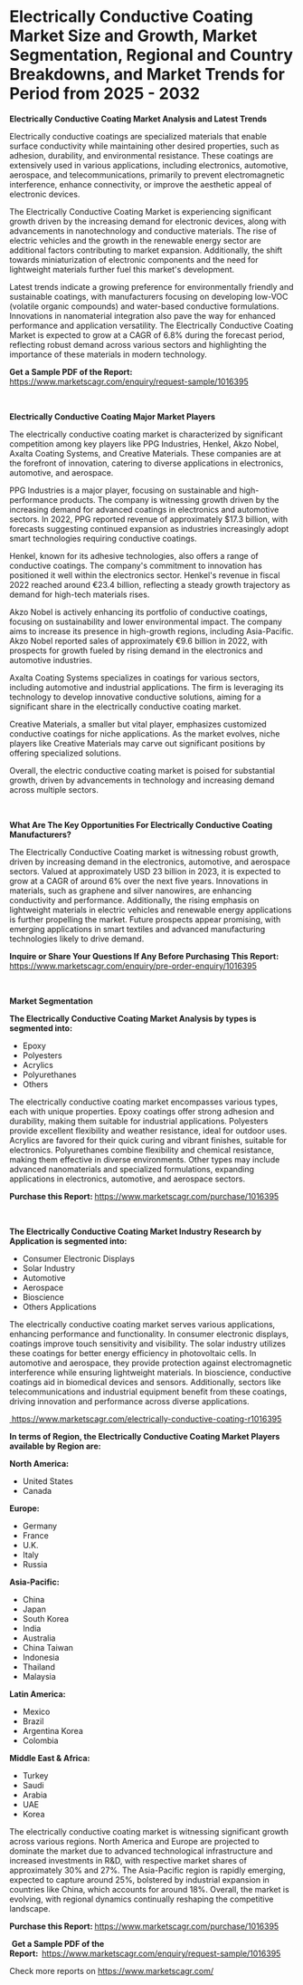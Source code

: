 <p><h1>Electrically Conductive Coating Market Size and Growth, Market Segmentation, Regional and Country Breakdowns, and Market Trends for Period from 2025 -  2032</h1></p><p><strong>Electrically Conductive Coating Market Analysis and Latest Trends</strong></p>
<p><p>Electrically conductive coatings are specialized materials that enable surface conductivity while maintaining other desired properties, such as adhesion, durability, and environmental resistance. These coatings are extensively used in various applications, including electronics, automotive, aerospace, and telecommunications, primarily to prevent electromagnetic interference, enhance connectivity, or improve the aesthetic appeal of electronic devices.</p><p>The Electrically Conductive Coating Market is experiencing significant growth driven by the increasing demand for electronic devices, along with advancements in nanotechnology and conductive materials. The rise of electric vehicles and the growth in the renewable energy sector are additional factors contributing to market expansion. Additionally, the shift towards miniaturization of electronic components and the need for lightweight materials further fuel this market's development.</p><p>Latest trends indicate a growing preference for environmentally friendly and sustainable coatings, with manufacturers focusing on developing low-VOC (volatile organic compounds) and water-based conductive formulations. Innovations in nanomaterial integration also pave the way for enhanced performance and application versatility. The Electrically Conductive Coating Market is expected to grow at a CAGR of 6.8% during the forecast period, reflecting robust demand across various sectors and highlighting the importance of these materials in modern technology.</p></p>
<p><strong>Get a Sample PDF of the Report:&nbsp;</strong> <a href="https://www.marketscagr.com/enquiry/request-sample/1016395?utm_campaign=3529&utm_medium=2&utm_source=Github&utm_content=ia&utm_term=01042025&utm_id=electrically-conductive-coating">https://www.marketscagr.com/enquiry/request-sample/1016395</a></p>
<p>&nbsp;</p>
<p><strong>Electrically Conductive Coating Major Market Players</strong></p>
<p><p>The electrically conductive coating market is characterized by significant competition among key players like PPG Industries, Henkel, Akzo Nobel, Axalta Coating Systems, and Creative Materials. These companies are at the forefront of innovation, catering to diverse applications in electronics, automotive, and aerospace.</p><p>PPG Industries is a major player, focusing on sustainable and high-performance products. The company is witnessing growth driven by the increasing demand for advanced coatings in electronics and automotive sectors. In 2022, PPG reported revenue of approximately $17.3 billion, with forecasts suggesting continued expansion as industries increasingly adopt smart technologies requiring conductive coatings.</p><p>Henkel, known for its adhesive technologies, also offers a range of conductive coatings. The company's commitment to innovation has positioned it well within the electronics sector. Henkel's revenue in fiscal 2022 reached around €23.4 billion, reflecting a steady growth trajectory as demand for high-tech materials rises.</p><p>Akzo Nobel is actively enhancing its portfolio of conductive coatings, focusing on sustainability and lower environmental impact. The company aims to increase its presence in high-growth regions, including Asia-Pacific. Akzo Nobel reported sales of approximately €9.6 billion in 2022, with prospects for growth fueled by rising demand in the electronics and automotive industries.</p><p>Axalta Coating Systems specializes in coatings for various sectors, including automotive and industrial applications. The firm is leveraging its technology to develop innovative conductive solutions, aiming for a significant share in the electrically conductive coating market.</p><p>Creative Materials, a smaller but vital player, emphasizes customized conductive coatings for niche applications. As the market evolves, niche players like Creative Materials may carve out significant positions by offering specialized solutions.</p><p>Overall, the electric conductive coating market is poised for substantial growth, driven by advancements in technology and increasing demand across multiple sectors.</p></p>
<p>&nbsp;</p>
<p><strong>What Are The Key Opportunities For Electrically Conductive Coating Manufacturers?</strong></p>
<p><p>The Electrically Conductive Coating market is witnessing robust growth, driven by increasing demand in the electronics, automotive, and aerospace sectors. Valued at approximately USD 23 billion in 2023, it is expected to grow at a CAGR of around 6% over the next five years. Innovations in materials, such as graphene and silver nanowires, are enhancing conductivity and performance. Additionally, the rising emphasis on lightweight materials in electric vehicles and renewable energy applications is further propelling the market. Future prospects appear promising, with emerging applications in smart textiles and advanced manufacturing technologies likely to drive demand.</p></p>
<p><strong>Inquire or Share Your Questions If Any Before Purchasing This Report:</strong> <a href="https://www.marketscagr.com/enquiry/pre-order-enquiry/1016395?utm_campaign=3529&utm_medium=2&utm_source=Github&utm_content=ia&utm_term=01042025&utm_id=electrically-conductive-coating">https://www.marketscagr.com/enquiry/pre-order-enquiry/1016395</a></p>
<p>&nbsp;</p>
<p><strong>Market Segmentation</strong></p>
<p><strong>The Electrically Conductive Coating Market Analysis by types is segmented into:</strong></p>
<p><ul><li>Epoxy</li><li>Polyesters</li><li>Acrylics</li><li>Polyurethanes</li><li>Others</li></ul></p>
<p><p>The electrically conductive coating market encompasses various types, each with unique properties. Epoxy coatings offer strong adhesion and durability, making them suitable for industrial applications. Polyesters provide excellent flexibility and weather resistance, ideal for outdoor uses. Acrylics are favored for their quick curing and vibrant finishes, suitable for electronics. Polyurethanes combine flexibility and chemical resistance, making them effective in diverse environments. Other types may include advanced nanomaterials and specialized formulations, expanding applications in electronics, automotive, and aerospace sectors.</p></p>
<p><strong>Purchase this Report:&nbsp;</strong><a href="https://www.marketscagr.com/purchase/1016395?utm_campaign=3529&utm_medium=2&utm_source=Github&utm_content=ia&utm_term=01042025&utm_id=electrically-conductive-coating">https://www.marketscagr.com/purchase/1016395</a></p>
<p>&nbsp;</p>
<p><strong>The Electrically Conductive Coating Market Industry Research by Application is segmented into:</strong></p>
<p><ul><li>Consumer Electronic Displays</li><li>Solar Industry</li><li>Automotive</li><li>Aerospace</li><li>Bioscience</li><li>Others Applications</li></ul></p>
<p><p>The electrically conductive coating market serves various applications, enhancing performance and functionality. In consumer electronic displays, coatings improve touch sensitivity and visibility. The solar industry utilizes these coatings for better energy efficiency in photovoltaic cells. In automotive and aerospace, they provide protection against electromagnetic interference while ensuring lightweight materials. In bioscience, conductive coatings aid in biomedical devices and sensors. Additionally, sectors like telecommunications and industrial equipment benefit from these coatings, driving innovation and performance across diverse applications.</p></p>
<p><a href="https://www.marketscagr.com/electrically-conductive-coating-r1016395?utm_campaign=3529&utm_medium=2&utm_source=Github&utm_content=ia&utm_term=01042025&utm_id=electrically-conductive-coating">&nbsp;https://www.marketscagr.com/electrically-conductive-coating-r1016395</a></p>
<p><strong>In terms of Region, the Electrically Conductive Coating Market Players available by Region are:</strong></p>
<p>
    <p> <strong> North America: </strong>
        <ul>
            <li>United States</li>
            <li>Canada</li>
        </ul>
        </p> 
    <p> <strong> Europe: </strong>
        <ul>
            <li>Germany</li>
            <li>France</li>
            <li>U.K.</li>
            <li>Italy</li>
            <li>Russia</li>
        </ul>
        </p> 
    <p> <strong> Asia-Pacific: </strong>
        <ul>
            <li>China</li>
            <li>Japan</li>
            <li>South Korea</li>
            <li>India</li>
            <li>Australia</li>
            <li>China Taiwan</li>
            <li>Indonesia</li>
            <li>Thailand</li>
            <li>Malaysia</li>
        </ul>
        </p> 
    <p> <strong> Latin America: </strong>
        <ul>
            <li>Mexico</li>
            <li>Brazil</li>
            <li>Argentina Korea</li>
            <li>Colombia</li>
        </ul>
        </p> 
    <p> <strong> Middle East & Africa: </strong>
        <ul>
            <li>Turkey</li>
            <li>Saudi</li>
            <li>Arabia</li>
            <li>UAE</li>
            <li>Korea</li>
        </ul>
    </p>
    </p>
<p><p>The electrically conductive coating market is witnessing significant growth across various regions. North America and Europe are projected to dominate the market due to advanced technological infrastructure and increased investments in R&D, with respective market shares of approximately 30% and 27%. The Asia-Pacific region is rapidly emerging, expected to capture around 25%, bolstered by industrial expansion in countries like China, which accounts for around 18%. Overall, the market is evolving, with regional dynamics continually reshaping the competitive landscape.</p></p>
<p><strong>Purchase this Report: </strong><a href="https://www.marketscagr.com/purchase/1016395?utm_campaign=3529&utm_medium=2&utm_source=Github&utm_content=ia&utm_term=01042025&utm_id=electrically-conductive-coating">https://www.marketscagr.com/purchase/1016395</a></p>
<p>&nbsp;<strong>Get a Sample PDF of the Report:&nbsp;&nbsp;</strong><a href="https://www.marketscagr.com/enquiry/request-sample/1016395?utm_campaign=3529&utm_medium=2&utm_source=Github&utm_content=ia&utm_term=01042025&utm_id=electrically-conductive-coating">https://www.marketscagr.com/enquiry/request-sample/1016395</a></p>
<p><strong></strong></p>
<p>Check more reports on <a href="https://www.marketscagr.com/?utm_campaign=3529&utm_medium=2&utm_source=Github&utm_content=ia&utm_term=01042025&utm_id=electrically-conductive-coating">https://www.marketscagr.com/</a></p>